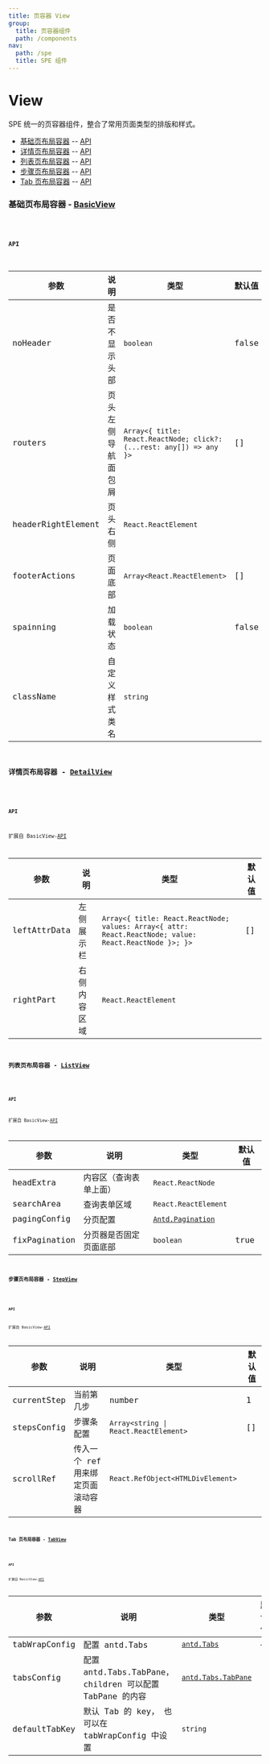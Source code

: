```yaml
---
title: 页容器 View
group:
  title: 页容器组件
  path: /components
nav:
  path: /spe
  title: SPE 组件
---
```


# View

SPE 统一的页容器组件，整合了常用页面类型的排版和样式。

- [基础页布局容器](#基础页布局容器---basicview) -- [API](#api)
- [详情页布局容器](#详情页布局容器---detailview) -- [API](#api-1)
- [列表页布局容器](#列表页布局容器---listview) -- [API](#api-2)
- [步骤页布局容器](#步骤页布局容器---stepview) -- [API](#api-3)
- [Tab 页布局容器](#tab-页布局容器---tabview) -- [API](#api-4)

### 基础页布局容器 - [BasicView](#基础页布局容器---basicview)

<code src="./demos/basic.tsx" iframe="500px" />

#### API

| 参数 | 说明 | 类型 | 默认值 |
| --- | --- | --- | --- |
| noHeader | 是否不显示头部 | `boolean` | false |
| routers | 页头左侧导航面包屑 | `Array<{ title: React.ReactNode; click?: (...rest: any[]) => any }>` | [] |
| headerRightElement | 页头右侧 | `React.ReactElement` |  |
| footerActions | 页面底部 | `Array<React.ReactElement>` | [] |
| spainning | 加载状态 | `boolean` | false |
| className | 自定义样式类名 | `string` |  |

### 详情页布局容器 - [DetailView](#详情页布局容器---detailview)

<code src="./demos/detail.tsx" iframe="500px" />

#### API

扩展自 BasicView-[API](#api)

| 参数 | 说明 | 类型 | 默认值 |
| --- | --- | --- | --- |
| leftAttrData | 左侧展示栏 | `Array<{ title: React.ReactNode; values: Array<{ attr: React.ReactNode; value: React.ReactNode }>; }>` | [] |
| rightPart | 右侧内容区域 | `React.ReactElement` |  |

### 列表页布局容器 - [ListView](#列表页布局容器---listview)

<code src="./demos/list.tsx" iframe="500px" />

#### API

扩展自 BasicView-[API](#api)

| 参数 | 说明 | 类型 | 默认值 |
| --- | --- | --- | --- |
| headExtra | 内容区（查询表单上面） | `React.ReactNode` |  |
| searchArea | 查询表单区域 | `React.ReactElement` |  |
| pagingConfig | 分页配置 | [`Antd.Pagination`](https://ant.design/components/pagination-cn/) |  |
| fixPagination | 分页器是否固定页面底部 | `boolean` | true |

### 步骤页布局容器 - [StepView](#步骤页布局容器---stepview)

<code src="./demos/step.tsx" iframe="500px" />

#### API

扩展自 BasicView-[API](#api)

| 参数        | 说明                              | 类型                                  | 默认值 |
| ----------- | --------------------------------- | ------------------------------------- | ------ |
| currentStep | 当前第几步                        | number                                | 1      |
| stepsConfig | 步骤条配置                        | `Array<string \| React.ReactElement>` | []     |
| scrollRef   | 传入一个 ref 用来绑定页面滚动容器 | `React.RefObject<HTMLDivElement>`     |        |

### Tab 页布局容器 - [TabView](#tab-页布局容器---tabview)

<code src="./demos/tab.tsx" iframe="500px" />

#### API

扩展自 BasicView-[API](#api)

| 参数 | 说明 | 类型 | 默认值 |
| --- | --- | --- | --- |
| tabWrapConfig | 配置 antd.Tabs | [`antd.Tabs`](https://ant.design/components/tabs-cn/#Tabs) | {} |
| tabsConfig | 配置 antd.Tabs.TabPane，children 可以配置 TabPane 的内容 | [`antd.Tabs.TabPane`](https://ant.design/components/tabs-cn/#Tabs.TabPane) |  |
| defaultTabKey | 默认 Tab 的 key， 也可以在 tabWrapConfig 中设置 | `string` | '' |
